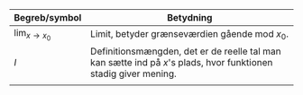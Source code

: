 | Begreb/symbol      | Betydning                                                                                                       |
| ------------------ | --------------------------------------------------------------------------------------------------------------- |
| $\lim_{x \to x_0}$ | Limit, betyder grænseværdien gående mod $x_0$.                                                                  |
| $I$                | Definitionsmængden, det er de reelle tal man kan sætte ind på $x$'s plads, hvor funktionen stadig giver mening. |
|                    |                                                                                                                 |

